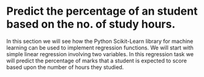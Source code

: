 # Predict the percentage of an student based on the no. of study hours.
In this section we will see how the Python Scikit-Learn library for machine learning can be used to implement regression functions. We will start with simple linear regression involving two variables. In this regression task we will predict the percentage of marks that a student is expected to score based upon the number of hours they studied.
